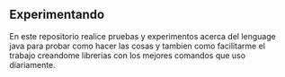## Experimentando

En este repositorio realice pruebas y experimentos acerca del lenguage java para probar como hacer las cosas y tambien como facilitarme el trabajo creandome librerias con los mejores comandos que uso diariamente.
